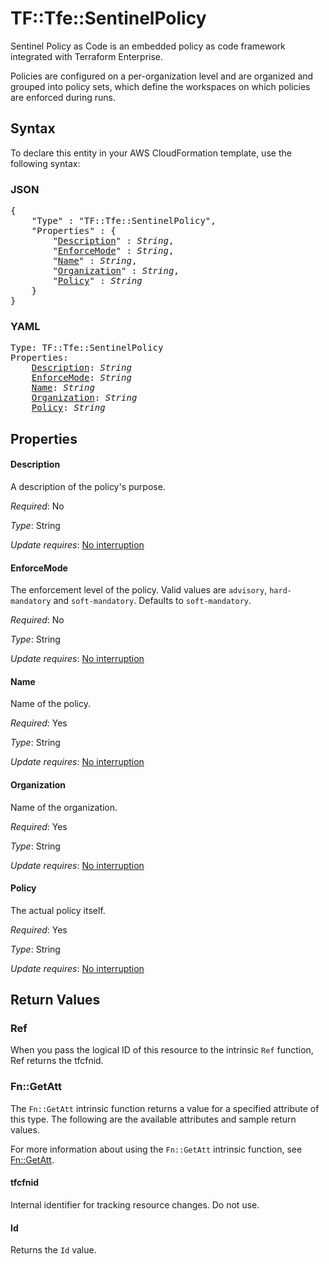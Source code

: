 # TF::Tfe::SentinelPolicy

Sentinel Policy as Code is an embedded policy as code framework integrated
with Terraform Enterprise.

Policies are configured on a per-organization level and are organized and
grouped into policy sets, which define the workspaces on which policies are
enforced during runs.

## Syntax

To declare this entity in your AWS CloudFormation template, use the following syntax:

### JSON

<pre>
{
    "Type" : "TF::Tfe::SentinelPolicy",
    "Properties" : {
        "<a href="#description" title="Description">Description</a>" : <i>String</i>,
        "<a href="#enforcemode" title="EnforceMode">EnforceMode</a>" : <i>String</i>,
        "<a href="#name" title="Name">Name</a>" : <i>String</i>,
        "<a href="#organization" title="Organization">Organization</a>" : <i>String</i>,
        "<a href="#policy" title="Policy">Policy</a>" : <i>String</i>
    }
}
</pre>

### YAML

<pre>
Type: TF::Tfe::SentinelPolicy
Properties:
    <a href="#description" title="Description">Description</a>: <i>String</i>
    <a href="#enforcemode" title="EnforceMode">EnforceMode</a>: <i>String</i>
    <a href="#name" title="Name">Name</a>: <i>String</i>
    <a href="#organization" title="Organization">Organization</a>: <i>String</i>
    <a href="#policy" title="Policy">Policy</a>: <i>String</i>
</pre>

## Properties

#### Description

A description of the policy's purpose.

_Required_: No

_Type_: String

_Update requires_: [No interruption](https://docs.aws.amazon.com/AWSCloudFormation/latest/UserGuide/using-cfn-updating-stacks-update-behaviors.html#update-no-interrupt)

#### EnforceMode

The enforcement level of the policy. Valid
values are `advisory`, `hard-mandatory` and `soft-mandatory`. Defaults
to `soft-mandatory`.

_Required_: No

_Type_: String

_Update requires_: [No interruption](https://docs.aws.amazon.com/AWSCloudFormation/latest/UserGuide/using-cfn-updating-stacks-update-behaviors.html#update-no-interrupt)

#### Name

Name of the policy.

_Required_: Yes

_Type_: String

_Update requires_: [No interruption](https://docs.aws.amazon.com/AWSCloudFormation/latest/UserGuide/using-cfn-updating-stacks-update-behaviors.html#update-no-interrupt)

#### Organization

Name of the organization.

_Required_: Yes

_Type_: String

_Update requires_: [No interruption](https://docs.aws.amazon.com/AWSCloudFormation/latest/UserGuide/using-cfn-updating-stacks-update-behaviors.html#update-no-interrupt)

#### Policy

The actual policy itself.

_Required_: Yes

_Type_: String

_Update requires_: [No interruption](https://docs.aws.amazon.com/AWSCloudFormation/latest/UserGuide/using-cfn-updating-stacks-update-behaviors.html#update-no-interrupt)

## Return Values

### Ref

When you pass the logical ID of this resource to the intrinsic `Ref` function, Ref returns the tfcfnid.

### Fn::GetAtt

The `Fn::GetAtt` intrinsic function returns a value for a specified attribute of this type. The following are the available attributes and sample return values.

For more information about using the `Fn::GetAtt` intrinsic function, see [Fn::GetAtt](https://docs.aws.amazon.com/AWSCloudFormation/latest/UserGuide/intrinsic-function-reference-getatt.html).

#### tfcfnid

Internal identifier for tracking resource changes. Do not use.

#### Id

Returns the <code>Id</code> value.

